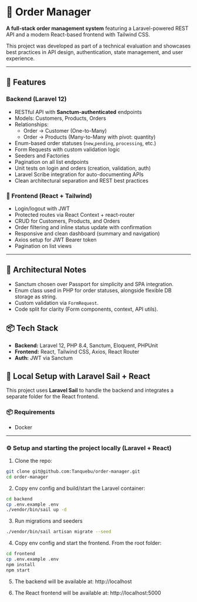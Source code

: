 # 🧾 Order Manager

**A full-stack order management system** featuring a Laravel-powered REST API and a modern React-based frontend with Tailwind CSS.

This project was developed as part of a technical evaluation and showcases best practices in API design, authentication, state management, and user experience.

---
## 🧩 Features

### Backend (Laravel 12)
- RESTful API with **Sanctum-authenticated** endpoints
- Models: Customers, Products, Orders
- Relationships:
  - Order → Customer (One-to-Many)
  - Order → Products (Many-to-Many with pivot: quantity)
- Enum-based order statuses (`new`,`pending`, `processing`, etc.)
- Form Requests with custom validation logic
- Seeders and Factories
- Pagination on all list endpoints
- Unit tests on login and orders (creation, validation, auth)
- Laravel Scribe integration for auto-documenting APIs
- Clean architectural separation and REST best practices

### 🎨 Frontend (React + Tailwind)
- Login/logout with JWT
- Protected routes via React Context + react-router
- CRUD for Customers, Products, and Orders
- Order filtering and inline status update with confirmation
- Responsive and clean dashboard (summary and navigation)
- Axios setup for JWT Bearer token
- Pagination on list views

---

## 🧠 Architectural Notes

- Sanctum chosen over Passport for simplicity and SPA integration.
- Enum class used in PHP for order statuses, alongside flexible DB storage as string.
- Custom validation via `FormRequest`.
- Code split for clarity (Form components, context, API utils).

## 📦 Tech Stack

- **Backend:** Laravel 12, PHP 8.4, Sanctum, Eloquent, PHPUnit
- **Frontend:** React, Tailwind CSS, Axios, React Router
- **Auth:** JWT via Sanctum

## 🚀 Local Setup with Laravel Sail + React

This project uses **Laravel Sail** to handle the backend and integrates a separate folder for the React frontend.

### 📦 Requirements
- Docker

---

### ⚙️ Setup and starting the project locally (Laravel + React)

1. Clone the repo:
```bash
git clone git@github.com:Tanquebu/order-manager.git
cd order-manager
```
2. Copy env config and build/start the Laravel container:
```bash
cd backend
cp .env.example .env
./vendor/bin/sail up -d
```
3. Run migrations and seeders
```bash
./vendor/bin/sail artisan migrate --seed
```
4. Copy env config and start the frontend. From the root folder:
```bash
cd frontend
cp .env.example .env
npm install
npm start
```
5. The backend will be available at: http://localhost

6. The React frontend will be available at: http://localhost:5000